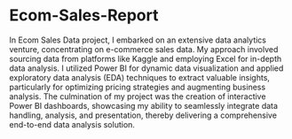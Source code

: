 # Ecom-Sales-Report
In Ecom Sales Data project, I embarked on an extensive data analytics venture, concentrating on e-commerce sales data. My approach involved sourcing data from platforms like Kaggle and employing Excel for in-depth data analysis. I utilized Power BI for dynamic data visualization and applied exploratory data analysis (EDA) techniques to extract valuable insights, particularly for optimizing pricing strategies and augmenting business analysis. The culmination of my project was the creation of interactive Power BI dashboards, showcasing my ability to seamlessly integrate data handling, analysis, and presentation, thereby delivering a comprehensive end-to-end data analysis solution.
